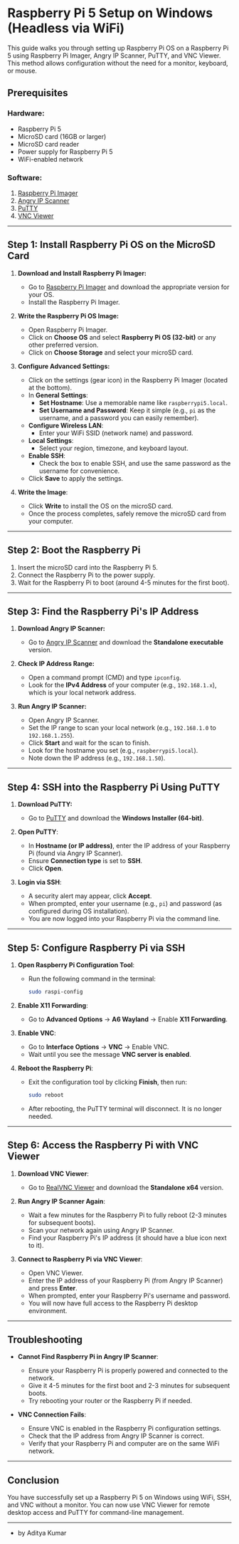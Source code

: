 # Raspberry Pi 5 Setup on Windows (Headless via WiFi)

This guide walks you through setting up Raspberry Pi OS on a Raspberry Pi 5 using Raspberry Pi Imager, Angry IP Scanner, PuTTY, and VNC Viewer. This method allows configuration without the need for a monitor, keyboard, or mouse.

## Prerequisites

### Hardware:
- Raspberry Pi 5
- MicroSD card (16GB or larger)
- MicroSD card reader
- Power supply for Raspberry Pi 5
- WiFi-enabled network

### Software:
1. [Raspberry Pi Imager](https://www.raspberrypi.com/software/)
2. [Angry IP Scanner](https://angryip.org/)
3. [PuTTY](https://www.putty.org/)
4. [VNC Viewer](https://www.realvnc.com/en/connect/download/viewer/)

---

## Step 1: Install Raspberry Pi OS on the MicroSD Card

1. **Download and Install Raspberry Pi Imager:**
   - Go to [Raspberry Pi Imager](https://www.raspberrypi.com/software/) and download the appropriate version for your OS.
   - Install the Raspberry Pi Imager.

2. **Write the Raspberry Pi OS Image:**
   - Open Raspberry Pi Imager.
   - Click on **Choose OS** and select **Raspberry Pi OS (32-bit)** or any other preferred version.
   - Click on **Choose Storage** and select your microSD card.

3. **Configure Advanced Settings:**
   - Click on the settings (gear icon) in the Raspberry Pi Imager (located at the bottom).
   - In **General Settings**:
     - **Set Hostname**: Use a memorable name like `raspberrypi5.local`.
     - **Set Username and Password**: Keep it simple (e.g., `pi` as the username, and a password you can easily remember).
   - **Configure Wireless LAN**:
     - Enter your WiFi SSID (network name) and password.
   - **Local Settings**:
     - Select your region, timezone, and keyboard layout.
   - **Enable SSH**:
     - Check the box to enable SSH, and use the same password as the username for convenience.
   - Click **Save** to apply the settings.
   
4. **Write the Image**:
   - Click **Write** to install the OS on the microSD card.
   - Once the process completes, safely remove the microSD card from your computer.

---

## Step 2: Boot the Raspberry Pi

1. Insert the microSD card into the Raspberry Pi 5.
2. Connect the Raspberry Pi to the power supply.
3. Wait for the Raspberry Pi to boot (around 4-5 minutes for the first boot).

---

## Step 3: Find the Raspberry Pi's IP Address

1. **Download Angry IP Scanner:**
   - Go to [Angry IP Scanner](https://angryip.org/) and download the **Standalone executable** version.

2. **Check IP Address Range:**
   - Open a command prompt (CMD) and type `ipconfig`.
   - Look for the **IPv4 Address** of your computer (e.g., `192.168.1.x`), which is your local network address.

3. **Run Angry IP Scanner:**
   - Open Angry IP Scanner.
   - Set the IP range to scan your local network (e.g., `192.168.1.0` to `192.168.1.255`).
   - Click **Start** and wait for the scan to finish.
   - Look for the hostname you set (e.g., `raspberrypi5.local`).
   - Note down the IP address (e.g., `192.168.1.50`).

---

## Step 4: SSH into the Raspberry Pi Using PuTTY

1. **Download PuTTY:**
   - Go to [PuTTY](https://www.putty.org/) and download the **Windows Installer (64-bit)**.

2. **Open PuTTY**:
   - In **Hostname (or IP address)**, enter the IP address of your Raspberry Pi (found via Angry IP Scanner).
   - Ensure **Connection type** is set to **SSH**.
   - Click **Open**.

3. **Login via SSH**:
   - A security alert may appear, click **Accept**.
   - When prompted, enter your username (e.g., `pi`) and password (as configured during OS installation).
   - You are now logged into your Raspberry Pi via the command line.

---

## Step 5: Configure Raspberry Pi via SSH

1. **Open Raspberry Pi Configuration Tool**:
   - Run the following command in the terminal:
     ```bash
     sudo raspi-config
     ```

2. **Enable X11 Forwarding**:
   - Go to **Advanced Options** -> **A6 Wayland** -> Enable **X11 Forwarding**.

3. **Enable VNC**:
   - Go to **Interface Options** -> **VNC** -> Enable VNC.
   - Wait until you see the message **VNC server is enabled**.

4. **Reboot the Raspberry Pi**:
   - Exit the configuration tool by clicking **Finish**, then run:
     ```bash
     sudo reboot
     ```
   - After rebooting, the PuTTY terminal will disconnect. It is no longer needed.

---

## Step 6: Access the Raspberry Pi with VNC Viewer

1. **Download VNC Viewer**:
   - Go to [RealVNC Viewer](https://www.realvnc.com/en/connect/download/viewer/) and download the **Standalone x64** version.

2. **Run Angry IP Scanner Again**:
   - Wait a few minutes for the Raspberry Pi to fully reboot (2-3 minutes for subsequent boots).
   - Scan your network again using Angry IP Scanner.
   - Find your Raspberry Pi's IP address (it should have a blue icon next to it).
   
3. **Connect to Raspberry Pi via VNC Viewer**:
   - Open VNC Viewer.
   - Enter the IP address of your Raspberry Pi (from Angry IP Scanner) and press **Enter**.
   - When prompted, enter your Raspberry Pi's username and password.
   - You will now have full access to the Raspberry Pi desktop environment.

---

## Troubleshooting

- **Cannot Find Raspberry Pi in Angry IP Scanner**:
  - Ensure your Raspberry Pi is properly powered and connected to the network.
  - Give it 4-5 minutes for the first boot and 2-3 minutes for subsequent boots.
  - Try rebooting your router or the Raspberry Pi if needed.
  
- **VNC Connection Fails**:
  - Ensure VNC is enabled in the Raspberry Pi configuration settings.
  - Check that the IP address from Angry IP Scanner is correct.
  - Verify that your Raspberry Pi and computer are on the same WiFi network.

---

## Conclusion

You have successfully set up a Raspberry Pi 5 on Windows using WiFi, SSH, and VNC without a monitor. You can now use VNC Viewer for remote desktop access and PuTTY for command-line management.

---

- by Aditya Kumar


